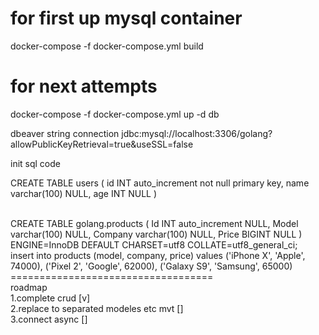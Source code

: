 <h1> for first up mysql container</h1>
docker-compose -f docker-compose.yml build
<h1> for next attempts</h1>
docker-compose -f docker-compose.yml up -d db



dbeaver string connection
jdbc:mysql://localhost:3306/golang?allowPublicKeyRetrieval=true&useSSL=false



init sql code 

CREATE TABLE users (
	id INT auto_increment not null primary key,
	name varchar(100) NULL,
	age INT NULL
)

<br>
CREATE TABLE golang.products (
	Id INT auto_increment NULL,
	Model varchar(100) NULL,
	Company varchar(100) NULL,
	Price BIGINT NULL
)
ENGINE=InnoDB
DEFAULT CHARSET=utf8
COLLATE=utf8_general_ci;


<br>
insert into products (model, company, price) 
values ('iPhone X', 'Apple', 74000),
('Pixel 2', 'Google', 62000),
('Galaxy S9', 'Samsung', 65000)

<br>
===================================
<br>
roadmap
<br>
1.complete crud [v]
<br>
2.replace to separated modeles etc mvt []
<br>
3.connect async []